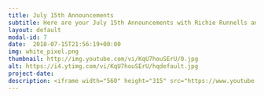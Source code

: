 ```yaml
---
title: July 15th Announcements
subtitle: Here are your July 15th Announcements with Richie Runnells and Ben Boeck.
layout: default
modal-id: 7 
date:  2018-07-15T21:56:19+00:00
img: white_pixel.png
thumbnail: http://img.youtube.com/vi/KqU7houSErU/0.jpg
alt: https://i4.ytimg.com/vi/KqU7houSErU/hqdefault.jpg
project-date: 
description: <iframe width="560" height="315" src="https://www.youtube.com/embed/KqU7houSErU" frameborder="0" allowfullscreen></iframe> 
---
```

